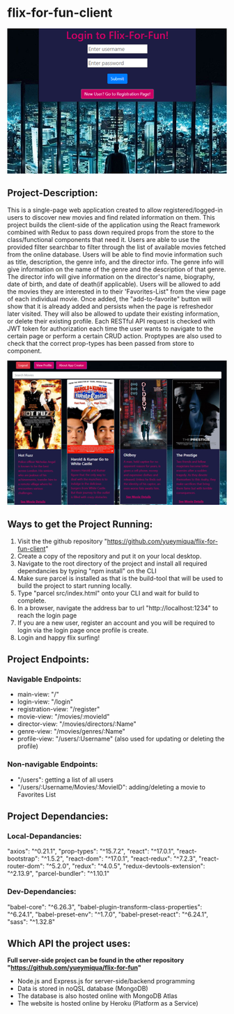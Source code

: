 # flix-for-fun-client

![flix-for-fun-login-page](/IMG/flix-for-fun-login.PNG)


## Project-Description:

This is a single-page web application created to allow registered/logged-in users to discover new movies and find related information on them. This project builds the client-side of the application using the React framework combined with Redux to pass down required props from the store to the class/functional components that need it. Users are able to use the provided filter searchbar to filter through the list of available movies fetched from the online database. Users will be able to find movie information such as title, description, the genre info, and the director info. The genre info will give information on the name of the genre and the description of that genre. The director info will give information on the director's name, biography, date of birth, and date of death(if applicable). Users will be allowed to add the movies they are interested in to their 'Favorites-List" from the view page of each individual movie. Once added, the "add-to-favorite" button will show that it is already added and persists when the page is refreshedor later visited. They will also be allowed to update their existing information, or delete their existing profile. Each RESTful API request is checked with JWT token for authorization each time the user wants to navigate to the certain page or perform a certain CRUD action. Proptypes are also used to check that the correct prop-types has been passed from store to component. 

![flix-for-fun-main-page](/IMG/flix-for-fun-main-page.PNG)


## Ways to get the Project Running:

1. Visit the the github repository "https://github.com/yueymiqua/flix-for-fun-client"
2. Create a copy of the repository and put it on your local desktop.
3. Navigate to the root directory of the project and install all required dependancies by typing "npm install" on the CLI
4. Make sure parcel is installed as that is the build-tool that will be used to build the project to start running locally.
5. Type "parcel src/index.html" onto your CLI and wait for build to complete.
6. In a browser, navigate the address bar to url "http://localhost:1234" to reach the login page
7. If you are a new user, register an account and you will be required to login via the login page once profile is create.
8. Login and happy flix surfing!


## Project Endpoints:

### Navigable Endpoints: 
 - main-view: "/"
 - login-view: "/login"
 - registration-view: "/register"
 - movie-view: "/movies/:movieId"
 - director-view: "/movies/directors/:Name"
 - genre-view: "/movies/genres/:Name"
 - profile-view: "/users/:Username" (also used for updating or deleting the profile)

### Non-navigable Endpoints:
 - "/users": getting a list of all users
 - "/users/:Username/Movies/:MovieID": adding/deleting a movie to Favorites List


## Project Dependancies:

### Local-Depandancies:
"axios": "^0.21.1",
"prop-types": "^15.7.2",
"react": "^17.0.1",
"react-bootstrap": "^1.5.2",
"react-dom": "^17.0.1",
"react-redux": "^7.2.3",
"react-router-dom": "^5.2.0",
"redux": "^4.0.5",
"redux-devtools-extension": "^2.13.9",
"parcel-bundler": "^1.10.1"

### Dev-Dependancies:
"babel-core": "^6.26.3",
"babel-plugin-transform-class-properties": "^6.24.1",
"babel-preset-env": "^1.7.0",
"babel-preset-react": "^6.24.1",
"sass": "^1.32.8"


## Which API the project uses:  

**Full server-side project can be found in the other repository "https://github.com/yueymiqua/flix-for-fun"**
 - Node.js and Express.js for server-side/backend programming
 - Data is stored in noQSL database (MongoDB)
 - The database is also hosted online with MongoDB Atlas
 - The website is hosted online by Heroku (Platform as a Service)
 